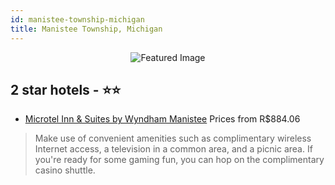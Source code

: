 ```yaml
---
id: manistee-township-michigan
title: Manistee Township, Michigan
---
```


<center><img src="https://i.travelapi.com/hotels/1000000/580000/578500/578495/b062cc66_z.jpg" alt="Featured Image" /></center>


##  2 star hotels - ⭐️⭐️

-    [Microtel Inn & Suites by Wyndham Manistee](https://us.hurb.com/hotels/manistee-township/microtel-inn-suites-by-wyndham-manistee-JNP-JP976894?cmp=18055) Prices from R$884.06
   > Make use of convenient amenities such as complimentary wireless Internet access, a television in a common area, and a picnic area. If you're ready for some gaming fun, you can hop on the complimentary casino shuttle.
